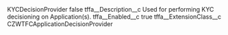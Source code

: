 <?xml version="1.0" encoding="UTF-8"?>
<CustomMetadata xmlns="http://soap.sforce.com/2006/04/metadata" xmlns:xsi="http://www.w3.org/2001/XMLSchema-instance" xmlns:xsd="http://www.w3.org/2001/XMLSchema">
    <label>KYCDecisionProvider</label>
    <protected>false</protected>
    <values>
        <field>tffa__Description__c</field>
        <value xsi:type="xsd:string">Used for performing KYC decisioning on Application(s).</value>
    </values>
    <values>
        <field>tffa__Enabled__c</field>
        <value xsi:type="xsd:boolean">true</value>
    </values>
    <values>
        <field>tffa__ExtensionClass__c</field>
        <value xsi:type="xsd:string">CZWTFCApplicationDecisionProvider</value>
    </values>
</CustomMetadata>
